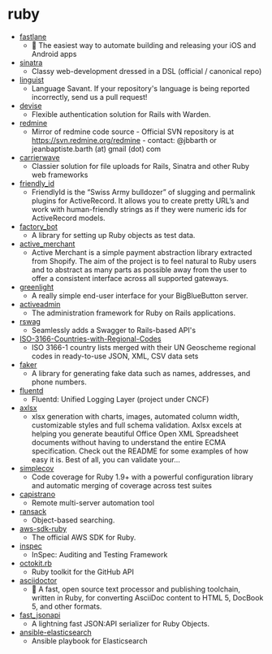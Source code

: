 # ruby
- [fastlane](https://github.com/fastlane/fastlane)
  - 🚀 The easiest way to automate building and releasing your iOS and Android apps
- [sinatra](https://github.com/sinatra/sinatra)
  - Classy web-development dressed in a DSL (official / canonical repo)
- [linguist](https://github.com/github/linguist)
  - Language Savant. If your repository's language is being reported incorrectly, send us a pull request!
- [devise](https://github.com/heartcombo/devise)
  - Flexible authentication solution for Rails with Warden.
- [redmine](https://github.com/redmine/redmine)
  - Mirror of redmine code source - Official SVN repository is at https://svn.redmine.org/redmine - contact: @jbbarth or jeanbaptiste.barth (at) gmail (dot) com
- [carrierwave](https://github.com/carrierwaveuploader/carrierwave)
  - Classier solution for file uploads for Rails, Sinatra and other Ruby web frameworks
- [friendly_id](https://github.com/norman/friendly_id)
  - FriendlyId is the “Swiss Army bulldozer” of slugging and permalink plugins for ActiveRecord. It allows you to create pretty URL’s and work with human-friendly strings as if they were numeric ids for ActiveRecord models.
- [factory_bot](https://github.com/thoughtbot/factory_bot)
  - A library for setting up Ruby objects as test data.
- [active_merchant](https://github.com/activemerchant/active_merchant)
  - Active Merchant is a simple payment abstraction library extracted from Shopify. The aim of the project is to feel natural to Ruby users and to abstract as many parts as possible away from the user to offer a consistent interface across all supported gateways.
- [greenlight](https://github.com/bigbluebutton/greenlight)
  - A really simple end-user interface for your BigBlueButton server.
- [activeadmin](https://github.com/activeadmin/activeadmin)
  - The administration framework for Ruby on Rails applications.
- [rswag](https://github.com/rswag/rswag)
  - Seamlessly adds a Swagger to Rails-based API's
- [ISO-3166-Countries-with-Regional-Codes](https://github.com/lukes/ISO-3166-Countries-with-Regional-Codes)
  - ISO 3166-1 country lists merged with their UN Geoscheme regional codes in ready-to-use JSON, XML, CSV data sets
- [faker](https://github.com/faker-ruby/faker)
  - A library for generating fake data such as names, addresses, and phone numbers.
- [fluentd](https://github.com/fluent/fluentd)
  - Fluentd: Unified Logging Layer (project under CNCF)
- [axlsx](https://github.com/randym/axlsx)
  - xlsx generation with charts, images, automated column width, customizable styles and full schema validation. Axlsx excels at helping you generate beautiful Office Open XML Spreadsheet documents without having to understand the entire ECMA specification. Check out the README for some examples of how easy it is. Best of all, you can validate your…
- [simplecov](https://github.com/colszowka/simplecov)
  - Code coverage for Ruby 1.9+ with a powerful configuration library and automatic merging of coverage across test suites
- [capistrano](https://github.com/capistrano/capistrano)
  - Remote multi-server automation tool
- [ransack](https://github.com/activerecord-hackery/ransack)
  - Object-based searching.
- [aws-sdk-ruby](https://github.com/aws/aws-sdk-ruby)
  - The official AWS SDK for Ruby.
- [inspec](https://github.com/inspec/inspec)
  - InSpec: Auditing and Testing Framework
- [octokit.rb](https://github.com/octokit/octokit.rb)
  - Ruby toolkit for the GitHub API
- [asciidoctor](https://github.com/asciidoctor/asciidoctor)
  - 💎 A fast, open source text processor and publishing toolchain, written in Ruby, for converting AsciiDoc content to HTML 5, DocBook 5, and other formats.
- [fast_jsonapi](https://github.com/Netflix/fast_jsonapi)
  - A lightning fast JSON:API serializer for Ruby Objects.
- [ansible-elasticsearch](https://github.com/elastic/ansible-elasticsearch)
  - Ansible playbook for Elasticsearch
